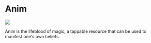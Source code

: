 <!-- wiki-header-section:start -->
# Anim

<img src="Anim.png"><i></i></img>


Anim is the lifeblood of magic, a tappable resource that can be used to manifest one's own beliefs.

<!-- wiki-header-section:end -->